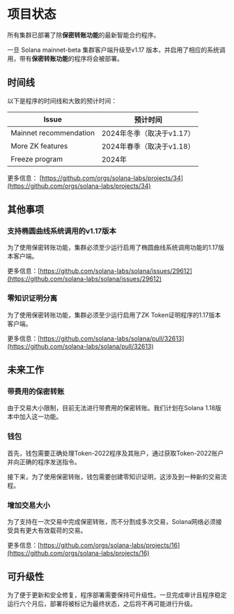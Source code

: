 # 项目状态

所有集群已部署了除**保密转账功能**的最新智能合约程序。

一旦 Solana mainnet-beta 集群客户端升级至v1.17 版本，并启用了相应的系统调用，带有**保密转账功能**的程序将会被部署。

## 时间线

以下是程序的时间线和大致的预计时间：

| Issue | 预计时间 |
| --- | --- |
| Mainnet recommendation | 2024年冬季（取决于v1.17） |
| More ZK features | 2024年春季（取决于v1.18） |
| Freeze program | 2024年 |

更多信息： [https://github.com/orgs/solana-labs/projects/34](https://github.com/orgs/solana-labs/projects/34)

## 其他事项

### 支持椭圆曲线系统调用的v1.17版本

为了使用保密转账功能，集群必须至少运行启用了椭圆曲线系统调用功能的1.17版本客户端。

更多信息：[https://github.com/solana-labs/solana/issues/29612](https://github.com/solana-labs/solana/issues/29612)

### 零知识证明分离

为了使用保密转账功能，集群必须至少运行启用了ZK Token证明程序的1.17版本客户端。

更多信息：[https://github.com/solana-labs/solana/pull/32613](https://github.com/solana-labs/solana/pull/32613)


## 未来工作

### 带费用的保密转账

由于交易大小限制，目前无法进行带费用的保密转账。我们计划在Solana 1.18版本中加入这一功能。

### 钱包[​](#wallets "直接链接到钱包")

首先，钱包需要正确处理Token-2022程序及其账户，通过获取Token-2022账户并向正确的程序发送指令。

接下来，为了使用保密转账，钱包需要创建零知识证明，这涉及到一种新的交易流程。

### 增加交易大小

为了支持在一次交易中完成保密转账，而不分割成多次交易，Solana网络必须接受具有更大有效载荷的交易。

更多信息：[https://github.com/orgs/solana-labs/projects/16](https://github.com/orgs/solana-labs/projects/16)

## 可升级性

为了便于更新和安全修复，程序部署需要保持可升级性。一旦完成审计且程序稳定运行六个月后，部署将被标记为最终状态，之后将不再可能进行升级。
